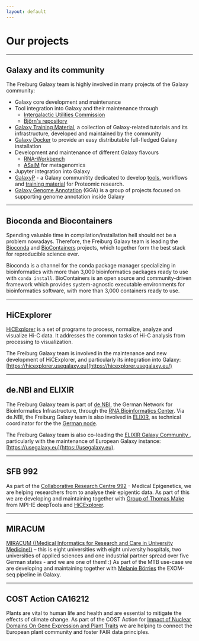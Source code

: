 ```yaml
---
layout: default
---
```


# Our projects

---
<a name="galaxy-community"></a>
## Galaxy and its community

The Freiburg Galaxy team is highly involved in many projects of the Galaxy community:

- Galaxy core development and maintenance
- Tool integration into Galaxy and their maintenance through
    - [Intergalactic Utilities Commission](https://galaxyproject.org/iuc/)
    - [Björn's repository](https://github.com/bgruening/galaxytools)
- [Galaxy Training Material](https://galaxyproject.github.io/training-material/), a collection of Galaxy-related tutorials and its infrastructure, developed and maintained by the community
- [Galaxy Docker](https://github.com/bgruening/docker-galaxy-stable) to provide an easy distributable full-fledged Galaxy installation
- Development and maintenance of different Galaxy flavours
    - [RNA-Workbench](https://bgruening.github.io/galaxy-rna-workbench/) 
    - [ASaiM](https://asaim.readthedocs.io/en/latest/) for metagenomics
- Jupyter integration into Galaxy
- [GalaxyP](http://galaxyp.org) - a Galaxy communitity dedicated to develop [tools](https://github.com/galaxyproteomics/tools-galaxyp), workflows and [training material](https://galaxyproject.github.io/training-material/topics/proteomics/) for Proteomic research.
- [Galaxy Genome Annotation](https://galaxy-genome-annotation.github.io/) (GGA) is a group of projects focused on supporting genome annotation inside Galaxy

---
<a name="bioconda-and-biocontainers"></a>
## Bioconda and Biocontainers

Spending valuable time in compilation/installation hell should not be a problem nowadays. Therefore, the Freiburg Galaxy team is leading the [Bioconda](https://bioconda.github.io) and [BioContainers](https://biocontainers.pro) projects, which together form the best stack for reproducible science ever.

Bioconda is a channel for the conda package manager specializing in bioinformatics with more than 3,000 bioinformatics packages ready to use with `conda install`. BioContainers is an open source and community-driven framework which provides system-agnostic executable environments for bioinformatics software, with more than 3,000 containers ready to use.

---
<a name="hicexplorer"></a>
## HiCExplorer

[HiCExplorer](https://hicexplorer.readthedocs.io/en/documentation/) is a set of programs to process, normalize, analyze and visualize Hi-C data. It addresses the common tasks of Hi-C analysis from processing to visualization.

The Freiburg Galaxy team is involved in the maintenance and new development of HiCExplorer, and particularly its integration into Galaxy: [https://hicexplorer.usegalaxy.eu](https://hicexplorer.usegalaxy.eu/)

---
<a name="denbi-and-elixir"></a>
## de.NBI and ELIXIR

The Freiburg Galaxy team is part of [de.NBI](https://www.denbi.de/), the German Network for Bioinformatics Infrastructure, through the [RNA Bioinformatics Center](https://www.denbi.de/rbc). Via de.NBI, the Freiburg Galaxy team is also involved in [ELIXIR](https://www.elixir-europe.org), as technical coordinator for the the [German node](https://www.elixir-europe.org/about-us/who-we-are/nodes/germany).

The Freiburg Galaxy team is also co-leading the [ELIXIR Galaxy Community
](https://www.elixir-europe.org/communities/galaxy), particularly with the maintenance of European Galaxy instance: [https://usegalaxy.eu](https://usegalaxy.eu).


---
<a name="sfb-992"></a>
## SFB 992

As part of the [Collaborative Research Centre 992](https://www.sfb992.uni-freiburg.de/
) - Medical Epigenetics, we are helping researchers from to analyse their epigentic data. As part of this we are developing and maintaining together with [Group of Thomas Make](https://www.ie-freiburg.mpg.de/de/bioinformaticsfac) from MPI-IE deepTools and [HiCExplorer](https://hicexplorer.readthedocs.io).

---
<a name="miracum"></a>
## MIRACUM

[MIRACUM ((Medical Informatics for Research and Care in University Medicine))](https://www.miracum.org) – this is eight universities with eight university hospitals, two universities of applied sciences and one industrial partner spread over five German states - and we are one of them! :)
As part of the MTB use-case we are developing and maintaining together with [Melanie Börries](https://www.mol-med.uni-freiburg.de/mom/boerries) the EXOM-seq pipeline in Galaxy.

---
<a name="cost-action-indepth"></a>
## COST Action CA16212

Plants are vital to human life and health and are essential to mitigate the effects of climate change. As part of the
COST Action for [Impact of Nuclear Domains On Gene Expression and Plant Traits](http://www.cost.eu/COST_Actions/ca/CA16212)
we are helping to connect the European plant community and foster FAIR data principles.

